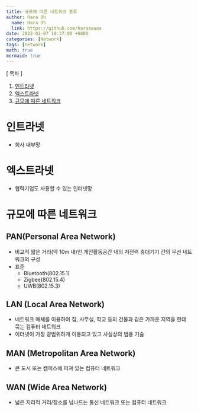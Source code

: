 ```yaml
---
title: 규모에 따른 네트워크 종류
author: Hara Oh
  name: Hara Oh
  link: https://github.com/haraaaaaa
date: 2022-02-07 10:37:00 +0800
categories: [Network]
tags: [network]
math: true
mermaid: true
---
```

[ 목차 ]
1. [인트라넷](#인트라넷)
2. [엑스트라넷](#엑스트라넷)
3. [규모에 따른 네트워크](#규모에-따른-네트워크)
# 인트라넷
- 회사 내부망
# 엑스트라넷
- 협력기업도 사용할 수 있는 인터넷망
# 규모에 따른 네트워크
## PAN(Personal Area Network)
- 비교적 짧은 거리(약 10m 내)인  개인활동공간 내의 저전력 휴대기기 간의 무선 네트워크의 구성
- 표준 
  - Bluetooth(802.15.1)
  - Zigbee(802.15.4)
  - UWB(802.15.3)
## LAN (Local Area Network)
- 네트워크 매체를 이용하여 집, 사무실, 학교 등의 건물과 같은 가까운 지역을 한데 묶는 컴퓨터 네트워크 
- 이더넷이 가장 광범위하게 이용되고 있고 사실상의 범용 기술 
## MAN (Metropolitan Area Network)
- 큰 도시 또는 캠퍼스에 퍼져 있는 컴퓨터 네트워크
## WAN (Wide Area Network)
- 넓은 지리적 거리/장소를 넘나드는 통신 네트워크 또는 컴퓨터 네트워크